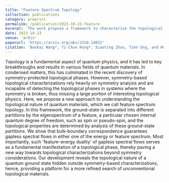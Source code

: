 ```yaml
---
title: "Feature Spectrum Topology"
collection: publications
category: preprint
permalink: /publication/2023-10-23-feature
excerpt: 'The work propose a framework to characterize the topological phases and the corresponding bulk-boundary correspondence through projective spectrum, which serve as a potential solution for symmetry breaking systems. The proof of bulk-boudary correspondence is provided in a later revision to be published.'
date: 2023-10-23
venue: 'arXiv'
paperurl: 'https://arxiv.org/abs/2310.14832'
citation: 'Baokai Wang*, Yi-Chun Hung*, Xiaoting Zhou, Tzen Ong, and Hsin Lin. Feature Spectrm Topology <i>arXiv</i>:2310.14832.'
---
```


Topology is a fundamental aspect of quantum physics, and it has led to key breakthroughs and results in various fields of quantum materials. In condensed matters, this has culminated in the recent discovery of symmetry-protected topological phases. However, symmetry-based topological characterizations rely heavily on symmetry analysis and are incapable of detecting the topological phases in systems where the symmetry is broken, thus missing a large portion of interesting topological physics. Here, we propose a new approach to understanding the topological nature of quantum materials, which we call feature spectrum topology. In this framework, the ground-state is separated into different partitions by the eigenspectrum of a feature, a particular chosen internal quantum degree of freedom, such as spin or pseudo-spin, and the topological properties are determined by analysis of these ground-state partitions. We show that bulk-boundary correspondence guarantees gapless spectral flows in either one of the energy or feature spectrum. Most importantly, such 'feature-energy duality' of gapless spectral flows serves as a fundamental manifestation of a topological phase, thereby paving a new way towards topological characterizations beyond symmetry considerations. Our development reveals the topological nature of a quantum ground state hidden outside symmetry-based characterizations, hence, providing a platform for a more refined search of unconventional topological materials.
